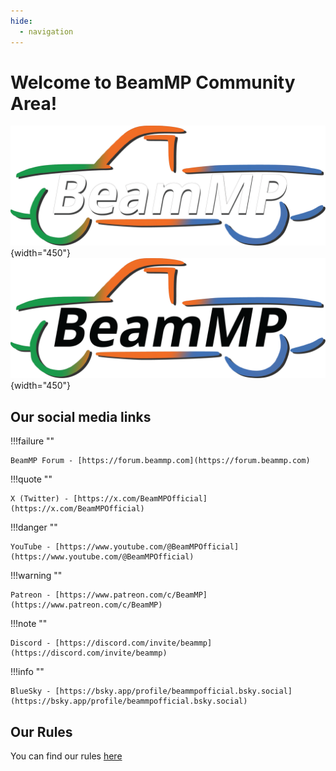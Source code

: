 ```yaml
---
hide:
  - navigation
---
```


# Welcome to BeamMP Community Area!
![BeamMP Multicolor-White](../../assets/content/BeamMP-Multi-WhtLtr-crop.png#only-dark){width="450"}
![BeamMP Multicolor-Black](../../assets/content/BeamMP-Multi-BlkLtr-crop.png#only-light){width="450"}

## Our social media links

!!!failure ""

    BeamMP Forum - [https://forum.beammp.com](https://forum.beammp.com)

!!!quote ""

    X (Twitter) - [https://x.com/BeamMPOfficial](https://x.com/BeamMPOfficial)

!!!danger ""

    YouTube - [https://www.youtube.com/@BeamMPOfficial](https://www.youtube.com/@BeamMPOfficial)

!!!warning ""

    Patreon - [https://www.patreon.com/c/BeamMP](https://www.patreon.com/c/BeamMP)

!!!note ""

    Discord - [https://discord.com/invite/beammp](https://discord.com/invite/beammp)

!!!info ""

    BlueSky - [https://bsky.app/profile/beammpofficial.bsky.social](https://bsky.app/profile/beammpofficial.bsky.social)

## Our Rules
You can find our rules [here](rules.md)